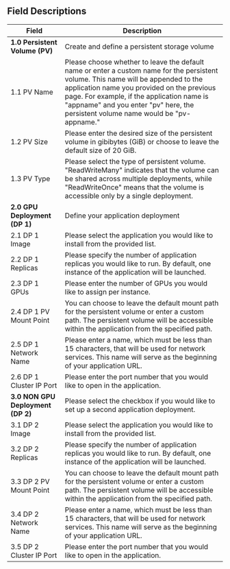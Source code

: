 ## Field Descriptions

| Field                         | Description                                                                                                                                                                                                                   |
|-------------------------------|-------------------------------------------------------------------------------------------------------------------------------------------------------------------------------------------------------------------------------|
| **1.0 Persistent Volume (PV)**   | Create and define a persistent storage volume                                                                                                                                                                                 |
| 1.1 PV Name                   | Please choose whether to leave the default name or enter a custom name for the persistent volume. This name will be appended to the application name you provided on the previous page. For example, if the application name is "appname" and you enter "pv" here, the persistent volume name would be "pv-appname."  |
| 1.2 PV Size                   | Please enter the desired size of the persistent volume in gibibytes (GiB) or choose to leave the default size of 20 GiB.                                                                                                      |
| 1.3 PV Type                   | Please select the type of persistent volume. "ReadWriteMany" indicates that the volume can be shared across multiple deployments, while "ReadWriteOnce" means that the volume is accessible only by a single deployment.         |
| **2.0 GPU Deployment (DP 1)**     | Define your application deployment                                                                                                                                                                                             |
| 2.1 DP 1 Image                | Please select the application you would like to install from the provided list.                                                                                                                                              |
| 2.2 DP 1 Replicas             | Please specify the number of application replicas you would like to run. By default, one instance of the application will be launched.                                                                                        |
| 2.3 DP 1 GPUs                 | Please enter the number of GPUs you would like to assign per instance.                                                                                                                                                        |
| 2.4 DP 1 PV Mount Point       | You can choose to leave the default mount path for the persistent volume or enter a custom path. The persistent volume will be accessible within the application from the specified path.                                      |
| 2.5 DP 1 Network Name         | Please enter a name, which must be less than 15 characters, that will be used for network services. This name will serve as the beginning of your application URL.                                                            |
| 2.6 DP 1 Cluster IP Port      | Please enter the port number that you would like to open in the application.                                                                                                                                                  |
| **3.0 NON GPU Deployment (DP 2)** | Please select the checkbox if you would like to set up a second application deployment.                                                                                                                                       |
| 3.1 DP 2 Image                | Please select the application you would like to install from the provided list.                                                                                                                                              |
| 3.2 DP 2 Replicas             | Please specify the number of application replicas you would like to run. By default, one instance of the application will be launched.                                                                                        |
| 3.3 DP 2 PV Mount Point       | You can choose to leave the default mount path for the persistent volume or enter a custom path. The persistent volume will be accessible within the application from the specified path.                                      |
| 3.4 DP 2 Network Name         | Please enter a name, which must be less than 15 characters, that will be used for network services. This name will serve as the beginning of your application URL.                                                            |
| 3.5 DP 2 Cluster IP Port      | Please enter the port number that you would like to open in the application.                                                                                                                                                  |
